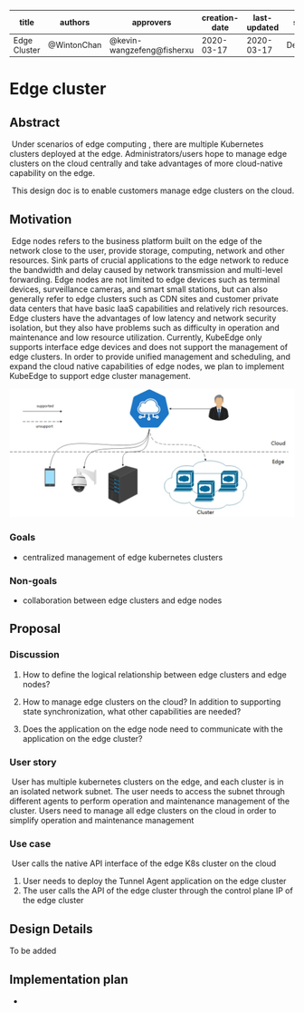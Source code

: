| title        | authors     | approvers                  | creation-date | last-updated | status    |
| ------------ | ----------- | -------------------------- | ------------- | ------------ | --------- |
| Edge Cluster | @WintonChan | @kevin-wangzefeng@fisherxu | 2020-03-17    | 2020-03-17   | Designing |

# Edge cluster

## Abstract

​	Under scenarios of edge computing , there are multiple Kubernetes clusters deployed at the edge. Administrators/users hope to manage edge  clusters on the cloud centrally and take advantages of more cloud-native capability on the edge. 

​    This design doc is to enable customers manage edge clusters on the cloud.

## Motivation

​	Edge nodes refers to the business platform built on the edge of the network close to the user, provide storage, computing, network and other resources. Sink parts of crucial applications to the edge network to reduce the bandwidth and delay caused by network transmission and multi-level forwarding. Edge nodes are not limited to edge devices such as terminal devices, surveillance cameras, and smart small stations, but can also generally refer to edge clusters such as CDN sites and customer private data centers that have basic IaaS capabilities and relatively rich resources. Edge clusters have the advantages of low latency and network security isolation, but they also have problems such as difficulty in operation and maintenance and low resource utilization. Currently, KubeEdge only supports interface edge devices and does not support the management of edge clusters. In order to provide unified management and scheduling, and expand the cloud native capabilities of edge nodes, we plan to implement KubeEdge to support edge cluster management.		

![edge-cluster-design](../images/proposals/edge-cluster-design.jpg)

### Goals

- centralized management of edge kubernetes clusters

### Non-goals

- collaboration between edge clusters and edge nodes

## Proposal

### Discussion

1. How to define the logical relationship between edge clusters and edge nodes?

2. How to manage edge clusters on the cloud? In addition to supporting state synchronization, what other capabilities are needed?

3. Does the application on the edge node need to communicate with the application on the edge cluster?

### User story

​    User has multiple kubernetes clusters on the edge, and each cluster is in an isolated network subnet. The user needs to access the subnet through different agents to perform operation and maintenance management of the cluster. Users need to manage all edge clusters on the cloud in order to simplify operation and maintenance management

### Use case

​    User calls the native API interface of the edge K8s cluster on the cloud

1. User needs to deploy the Tunnel Agent application on the edge cluster
2. The user calls the API of the edge cluster through the control plane IP of the edge cluster

## Design Details

To be added

## Implementation plan

- 

























